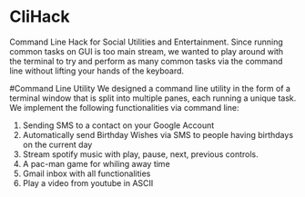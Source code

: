 # CliHack
Command Line Hack for Social Utilities and Entertainment.
Since running common tasks on GUI is too main stream, we wanted to play around with the terminal to 
try and perform as many common tasks via the command line without lifting your hands of the keyboard.

#Command Line Utility
We designed a command line utility in the form of a terminal window that is split into multiple panes, each running a unique task. We implement 
the following functionalities via command line:
1. Sending SMS to a contact on your Google Account
2. Automatically send Birthday Wishes via SMS to people having birthdays on the current day
3. Stream spotify music with play, pause, next, previous controls.
4. A pac-man game for whiling away time
5. Gmail inbox with all functionalities
6. Play a video from youtube in ASCII 




